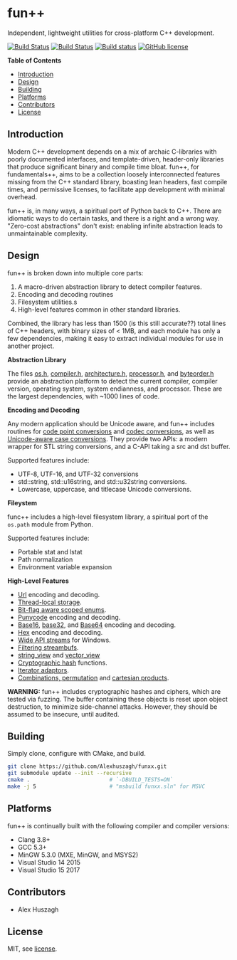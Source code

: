 fun++
=====
Independent, lightweight utilities for cross-platform C++ development.

[![Build Status](https://travis-ci.org/Alexhuszagh/funxx.svg?branch=master)](https://trAlexhuszagh/csv_parseravis-ci.org/Alexhuszagh/funxx)
[![Build Status](https://tea-ci.org/api/badges/Alexhuszagh/funxx/status.svg)](https://tea-ci.org/Alexhuszagh/funxx)
[![Build status](https://ci.appveyor.com/api/projects/status/b8fh8431rcu3wc3q?svg=true)](https://ci.appveyor.com/project/Alexhuszagh/funxx)
[![GitHub license](https://img.shields.io/badge/license-MIT-blue.svg)](https://github.com/Alexhuszagh/funxx/blob/master/LICENSE.md)

**Table of Contents**

- [Introduction](#introduction)
- [Design](#design)
- [Building](#building)
- [Platforms](#platforms)
- [Contributors](#contributors)
- [License](#license)

## Introduction

Modern C++ development depends on a mix of archaic C-libraries with poorly documented interfaces, and template-driven, header-only libraries that produce significant binary and compile time bloat. fun++, for fundamentals++, aims to be a collection loosely interconnected features missing from the C++ standard library, boasting lean headers, fast compile times, and permissive licenses, to facilitate app development with minimal overhead.

fun++ is, in many ways, a spiritual port of Python back to C++. There are idiomatic ways to do certain tasks, and there is a right and a wrong way. "Zero-cost abstractions" don't exist: enabling infinite abstraction leads to unmaintainable complexity.

## Design

fun++ is broken down into multiple core parts:

1. A macro-driven abstraction library to detect compiler features.
2. Encoding and decoding routines
3. Filesystem utilities.s
4. High-level features common in other standard libraries.

Combined, the library has less than 1500 (is this still accurate??) total lines of C++ headers, with binary sizes of < 1MB, and each module has only a few dependencies, making it easy to extract individual modules for use in another project.

**Abstraction Library**

The files [os.h](/src/os.h), [compiler.h](/src/compiler.h), [architecture.h](/src/architecture.h), [processor.h](/src/processor.h), and [byteorder.h](/src/byteorder.h) provide an abstraction platform to detect the current compiler, compiler version, operating system, system endianness, and processor. These are the largest dependencies, with ~1000 lines of code.

**Encoding and Decoding**

Any modern application should be Unicode aware, and fun++ includes routines for [code point conversions](/src/unicode.h) and [codec conversions](codec.h), as well as [Unicode-aware case conversions](/src/casemap.h). They provide two APIs: a modern wrapper for STL string conversions, and a C-API taking a src and dst buffer.

Supported features include:

- UTF-8, UTF-16, and UTF-32 conversions
- std::string, std::u16string, and std::u32string conversions.
- Lowercase, uppercase, and titlecase Unicode conversions.

**Fileystem**

func++ includes a high-level filesystem library, a spiritual port of the `os.path` module from Python.

Supported features include:

- Portable stat and lstat
- Path normalization
- Environment variable expansion

**High-Level Features**

- [Url](/src/url.h) encoding and decoding.
- [Thread-local storage](/src/tls.h).
- [Bit-flag aware scoped enums](/src/enum.h).
- [Punycode](/src/punycode.h) encoding and decoding.
- [Base16](/src/base16.h), [base32](/src/base32.h), and [Base64](/src/base64.h) encoding and decoding.
- [Hex](/src/hex.h) encoding and decoding.
- [Wide API streams](/src/stream/fstream.h) for Windows.
- [Filtering streambufs](/src/stream/filter.h).
- [string_view](/str/string_view.h) and [vector_view](/src/vector_view.h)
- [Cryptographic hash](/src/hashlib.h) functions.
- [Iterator adaptors](/src/iterator.h).
- [Combinations, permutation](/src/itertools/sampling.h) and [cartesian products](/src/itertools/product.h).

**WARNING:** fun++ includes cryptographic hashes and ciphers, which are tested via fuzzing. The buffer containing these objects is reset upon object destruction, to minimize side-channel attacks. However, they should be assumed to be insecure, until audited.

## Building

Simply clone, configure with CMake, and build.

```bash
git clone https://github.com/Alexhuszagh/funxx.git
git submodule update --init --recursive
cmake .                         # `-DBUILD_TESTS=ON`
make -j 5                       # "msbuild funxx.sln" for MSVC
```

## Platforms

fun++ is continually built with the following compiler and compiler versions:

- Clang 3.8+
- GCC 5.3+
- MinGW 5.3.0 (MXE, MinGW, and MSYS2)
- Visual Studio 14 2015
- Visual Studio 15 2017

## Contributors

- Alex Huszagh

## License

MIT, see [license](LICENSE.md).
